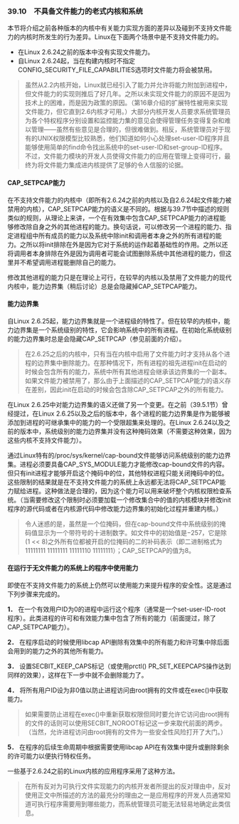 ### 39.10　不具备文件能力的老式内核和系统

本节将介绍之前各种版本的内核中有关能力实现方面的差异以及碰到不支持文件能力的内核时所发生的行为差异。Linux在下面两个场景中是不支持文件能力的。

+ 在Linux 2.6.24之前的版本中没有实现文件能力。
+ 自Linux 2.6.24起，当在构建内核时不指定CONFIG_SECURITY_FILE_CAPABILITIES选项时文件能力将会被禁用。

> 虽然从2.2内核开始，Linux就已经引入了能力并允许将能力附加到进程中，但文件能力的实现则推后了好几年。之所以未实现文件能力的原因不是因为技术上的困难，而是因为政策的原因。（第16章介绍的扩展特性被用来实现文件能力，但它直到2.6内核才可用。）大部分内核开发人员要求系统管理员为各个特权程序分别设置和监控能力集的意见会使得管理任务变得复杂和难以管理——虽然有些意见是合理的，但很难做到。相反，系统管理员对于现有的UNIX权限模型比较熟悉，他们知道如何小心处理set-user-ID程序并且能够使用简单的find命令找出系统中的set-user-ID和set-group-ID程序。不过，文件能力模块的开发人员使得文件能力的应用在管理上变得可行，最终为将文件能力集成进内核提供了足够的令人信服的论据。

#### CAP_SETPCAP能力

在不支持文件能力的内核中（即所有2.6.24之前的内核以及自2.6.24起文件能力被禁用的内核），CAP_SETPCAP能力的语义是不同的。根据与39.7节中描述的规则类似的规则，从理论上来讲，一个在有效集中包含CAP_SETPCAP能力的进程能够修改除自身之外的其他进程的能力。换句话说，可以修改另一个进程的能力、指定进程组中所有成员的能力以及系统中除init和调用者本身之外的所有进程的能力。之所以将init排除在外是因为它对于系统的运作起着基础性的作用。之所以还将调用者本身排除在外是因为调用者可能会试图删除系统中其他进程的能力，但这里并不希望调用进程能删除自己的能力。

修改其他进程的能力只是在理论上可行，在较早的内核以及禁用了文件能力的现代内核中，能力边界集（稍后讨论）总是会隐藏掉CAP_SETPCAP能力。

#### 能力边界集

自Linux 2.6.25起，能力边界集就是一个进程级的特性了。但在较早的内核中，能力边界集是一个系统级别的特性，它会影响系统中的所有进程。在初始化系统级别的能力边界集时总是会隐藏CAP_SETPCAP（参见前面的介绍）。

> 在2.6.25之后的内核中，只有当在内核中启用了文件能力时才支持从各个进程的边界集中删除能力。在那种情况下，所有进程的祖先进程init在启动的时候会包含所有的能力，系统中所有其他进程会继承该边界集的一个副本。如果文件能力被禁用了，那么由于上面描述的CAP_SETPCAP能力的语义存在差别，因此init在启动的时候会包含除CAP_SETPCAP之外的所有能力。

在Linux 2.6.25中对能力边界集的语义还做了另一个变更。在之前（39.5.1节）曾经提过，在Linux 2.6.25以及之后的版本中，各个进程的能力边界集是作为能够被添加到进程的可继承集中的能力的一个受限超集来处理的。在Linux 2.6.24以及之前的版本中，系统级别的能力边界集并没有这种掩码效果（不需要这种效果，因为这些内核不支持文件能力）。

通过Linux特有的/proc/sys/kernel/cap-bound文件能够访问系统级别的能力边界集。进程必须要具备CAP_SYS_MODULE能力才能修改cap-bound文件的内容。但只有init进程才能够开启这个掩码中的位，其他特权进程只能关闭掩码中的位。这些限制的结果就是在不支持文件能力的系统上永远都无法将CAP_SETPCAP能力赋给进程。这种做法是合理的，因为这个能力可以用来破坏整个内核权限检查系统。（当需要修改这个限制时必须要加载一个修改集合中的值的内核模块并修改init程序的源代码或者在内核源代码中修改能力边界集的初始化过程并重建内核。）

> 令人迷惑的是，虽然是一个位掩码，但在cap-bound文件中系统级别的掩码值显示为一个带符号的十进制数字。如文件中的初始值是−257，它是除(1 << 8)之外所有位都被开启的位掩码的二的补码表示（即二进制格式为11111111 11111111 11111110 11111111）；CAP_SETPCAP的值为8。

#### 在运行于无文件能力的系统上的程序中使用能力

即使在不支持文件能力的系统上仍然可以使用能力来提升程序的安全性。这是通过下列步骤来完成的。

**1．** 在一个有效用户ID为0的进程中运行这个程序（通常是一个set-user-ID-root程序）。此类进程的许可和有效能力集中包含了所有的能力（前面提过，除了CAP_SETPCAP能力）。

**2．** 在程序启动的时候使用libcap API删除有效集中的所有能力和许可集中除后面会用到的能力之外的其他所有能力。

**3．** 设置SECBIT_KEEP_CAPS标记（或使用prctl() PR_SET_KEEPCAPS操作达到同样的效果），这样在下一步中就不会删除能力了。

**4．** 将所有用户ID设为非0值以防止进程访问由root拥有的文件或在exec()中获取能力。

> 如果需要防止进程在exec()中重新获取权限但同时要允许它访问由root拥有的文件的话则可以使用SECBIT_NOROOT标记这一步来取代前面的两步。（当然，允许进程访问由root拥有的文件为一些安全性风险打开了大门。）

**5．** 在程序的后续生命周期中根据需要使用libcap API在有效集中提升或删除剩余的许可能力以便执行特权任务。

一些基于2.6.24之前的Linux内核的应用程序采用了这种方法。

> 在所有反对为可执行文件实现能力的内核开发者所提出的反对理由中，反对使用正文中所描述的方法的最充分的理由之一是应用程序的开发人员通常知道可执行程序需要用到哪些能力，而系统管理员可能无法轻易地确定此类信息。


